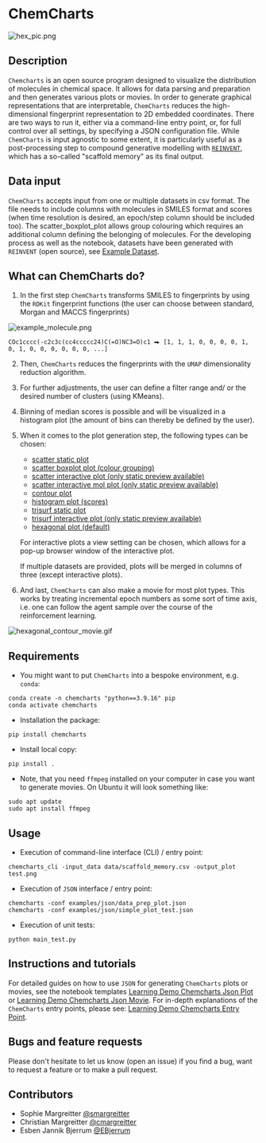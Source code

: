 # ChemCharts
![hex_pic.png](img/hex_pic.png)

## Description
`Chemcharts` is an open source program designed to visualize the distribution of molecules in chemical space. It allows for data parsing and preparation and then generates various plots or movies. In order to generate graphical representations that are interpretable, `ChemCharts` reduces the high-dimensional fingerprint representation to 2D embedded coordinates. There are two ways to run it, either via a command-line entry point, or, for full control over all settings, by specifying a JSON configuration file. While `ChemCharts` is input agnostic to some extent, it is particularly useful as a post-processing step to compound generative modelling with [```REINVENT```](https://github.com/MolecularAI/Reinvent), which has a so-called "scaffold memory" as its final output.

## Data input
`ChemCharts` accepts input from one or multiple datasets in csv format. The file needs to include columns with molecules in SMILES format and scores (when time resolution is desired, an epoch/step column should be included too). The scatter_boxplot_plot allows group colouring which requires an additional column defining the belonging of molecules. For the developing process as well as the notebook, datasets have been generated with ```REINVENT``` (open source), see [Example Dataset](https://github.com/SMargreitter/ChemCharts/blob/master/data/scaffold_memory.csv).

## What can ChemCharts do?

1. In the first step `ChemCharts` transforms SMILES to fingerprints by using the ```RDKit``` fingerprint functions (the user can choose between standard, Morgan and MACCS fingerprints) 

![example_molecule.png](img/example_molecule.png)

```
COc1cccc(-c2c3c(cc4ccccc24)C(=O)NC3=O)c1 ⮕ [1, 1, 1, 0, 0, 0, 0, 1, 0, 1, 0, 0, 0, 0, 0, 0, ...]
```


2. Then, `ChemCharts` reduces the fingerprints with the ```UMAP``` dimensionality reduction algorithm.


3. For further adjustments, the user can define a filter range and/ or the desired number of clusters (using KMeans).


4. Binning of median scores is possible and will be visualized in a histogram plot (the amount of bins can thereby be defined by the user).


5. When it comes to the plot generation step, the following types can be chosen:
    * [scatter static plot](img/scatter_static_plot.png)
    * [scatter boxplot plot (colour grouping)](img/scatter_boxplot_plot.png)
    * [scatter interactive plot (only static preview available)](img/scatter_interactive_plot.png)
    * [scatter interactive mol plot (only static preview available)](img/scatter_interactive_mol_plot.png)
    * [contour plot](img/contour_plot.png)
    * [histogram plot (scores)](img/histogram_plot.png)
    * [trisurf static plot](img/trisurf_static_plot.png)
    * [trisurf interactive plot (only static preview available)](img/trisurf_interactive_plot.png)
    * [hexagonal plot (default)](img/hexagonal_plot.png)
   
    For interactive plots a view setting can be chosen, which allows for a pop-up browser window of the interactive plot.
    
    If multiple datasets are provided, plots will be merged in columns of three (except interactive plots).
    

6. And last, `ChemCharts` can also make a movie for most plot types. This works by treating incremental epoch numbers as some sort of time axis, i.e. one can follow the agent sample over the course of the reinforcement learning.

![hexagonal_contour_movie.gif](img/hexagonal_contour_movie.gif)


## Requirements
* You might want to put `ChemCharts` into a bespoke environment, e.g. `conda`:

```
conda create -n chemcharts "python==3.9.16" pip
conda activate chemcharts
```

* Installation the package:

```pip install chemcharts```

* Install local copy:

```pip install .```

* Note, that you need `ffmpeg` installed on your computer in case you want to generate movies. On Ubuntu it will look something like:

```
sudo apt update
sudo apt install ffmpeg
```

## Usage

* Execution of command-line interface (CLI) / entry point:

```chemcharts_cli -input_data data/scaffold_memory.csv -output_plot test.png```

* Execution of `JSON` interface / entry point:

```
chemcharts -conf examples/json/data_prep_plot.json
chemcharts -conf examples/json/simple_plot_test.json
```

* Execution of unit tests:

```python main_test.py```

## Instructions and tutorials
For detailed guides on how to use `JSON` for generating `ChemCharts` plots or movies, see the notebook templates [Learning Demo Chemcharts Json Plot](notebooks/Learning_Demo_Chemcharts_JSON_Plot.ipynb) or [Learning Demo Chemcharts Json Movie](notebooks/Learning_Demo_Chemcharts_JSON_Movie.ipynb). For in-depth explanations of the `ChemCharts` entry points, please see: [Learning Demo Chemcharts Entry Point](notebooks/Learning_Demo_Chemcharts_Entry_Point.ipynb).

## Bugs and feature requests
Please don't hesitate to let us know (open an issue) if you find a bug, want to request a feature or to make a pull request.

## Contributors
- Sophie Margreitter [@smargreitter](https://github.com/SMargreitter)
- Christian Margreitter [@cmargreitter](https://github.com/CMargreitter)
- Esben Jannik Bjerrum [@EBjerrum](https://github.com/EBjerrum) 

